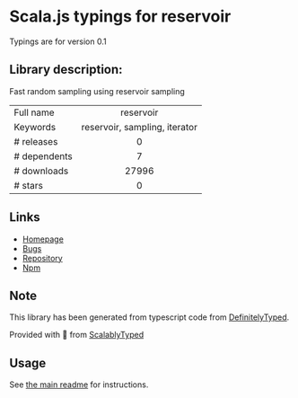 
# Scala.js typings for reservoir

Typings are for version 0.1

## Library description:
Fast random sampling using reservoir sampling

|                    |                 |
| ------------------ | :-------------: |
| Full name          | reservoir |
| Keywords           | reservoir, sampling, iterator |
| # releases         | 0 |
| # dependents       | 7 |
| # downloads        | 27996 |
| # stars            | 0 |

## Links
- [Homepage](https://github.com/imbcmdth/reservoir#readme)
- [Bugs](https://github.com/imbcmdth/reservoir/issues)
- [Repository](https://github.com/imbcmdth/reservoir)
- [Npm](https://www.npmjs.com/package/reservoir)
    


## Note
This library has been generated from typescript code from [DefinitelyTyped](https://definitelytyped.org).

Provided with :purple_heart: from [ScalablyTyped](https://github.com/oyvindberg/ScalablyTyped)

## Usage
See [the main readme](../../readme.md) for instructions.


